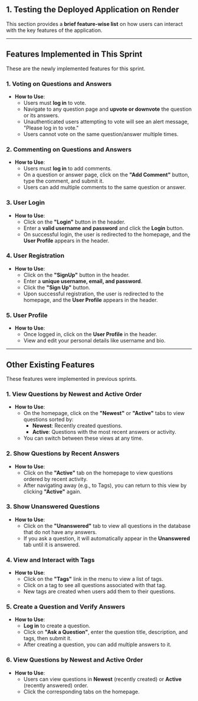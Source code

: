 ## **1. Testing the Deployed Application on Render**

This section provides a **brief feature-wise list** on how users can interact with the key features of the application.

---

## **Features Implemented in This Sprint**

These are the newly implemented features for this sprint.

### 1. **Voting on Questions and Answers**

- **How to Use**:
  - Users must **log in** to vote.
  - Navigate to any question page and **upvote or downvote** the question or its answers.
  - Unauthenticated users attempting to vote will see an alert message, "Please log in to vote."
  - Users cannot vote on the same question/answer multiple times.

### 2. **Commenting on Questions and Answers**

- **How to Use**:
  - Users must **log in** to add comments.
  - On a question or answer page, click on the **"Add Comment"** button, type the comment, and submit it.
  - Users can add multiple comments to the same question or answer.

### 3. **User Login**

- **How to Use**:
  - Click on the **"Login"** button in the header.
  - Enter a **valid username and password** and click the **Login** button.
  - On successful login, the user is redirected to the homepage, and the **User Profile** appears in the header.

### 4. **User Registration**

- **How to Use**:
  - Click on the **"SignUp"** button in the header.
  - Enter a **unique username, email, and password**.
  - Click the **"Sign Up"** button.
  - Upon successful registration, the user is redirected to the homepage, and the **User Profile** appears in the header.

### 5. **User Profile**

- **How to Use**:
  - Once logged in, click on the **User Profile** in the header.
  - View and edit your personal details like username and bio.

---

## **Other Existing Features**

These features were implemented in previous sprints.

### 1. **View Questions by Newest and Active Order**

- **How to Use**:
  - On the homepage, click on the **"Newest"** or **"Active"** tabs to view questions sorted by:
    - **Newest**: Recently created questions.
    - **Active**: Questions with the most recent answers or activity.
  - You can switch between these views at any time.

### 2. **Show Questions by Recent Answers**

- **How to Use**:
  - Click on the **"Active"** tab on the homepage to view questions ordered by recent activity.
  - After navigating away (e.g., to Tags), you can return to this view by clicking **"Active"** again.

### 3. **Show Unanswered Questions**

- **How to Use**:
  - Click on the **"Unanswered"** tab to view all questions in the database that do not have any answers.
  - If you ask a question, it will automatically appear in the **Unanswered** tab until it is answered.

### 4. **View and Interact with Tags**

- **How to Use**:
  - Click on the **"Tags"** link in the menu to view a list of tags.
  - Click on a tag to see all questions associated with that tag.
  - New tags are created when users add them to their questions.

### 5. **Create a Question and Verify Answers**

- **How to Use**:
  - **Log in** to create a question.
  - Click on **"Ask a Question"**, enter the question title, description, and tags, then submit it.
  - After creating a question, you can add multiple answers to it.

### 6. **View Questions by Newest and Active Order**

- **How to Use**:
  - Users can view questions in **Newest** (recently created) or **Active** (recently answered) order.
  - Click the corresponding tabs on the homepage.
